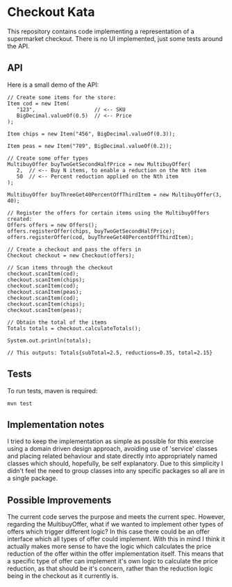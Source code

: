 # Checkout Kata

This repository contains code implementing a representation of a supermarket checkout. There is no UI implemented, just some tests around the API.

## API
Here is a small demo of the API:
```
// Create some items for the store:
Item cod = new Item(
   "123",                   // <-- SKU
   BigDecimal.valueOf(0.5)  // <-- Price
);

Item chips = new Item("456", BigDecimal.valueOf(0.3));

Item peas = new Item("789", BigDecimal.valueOf(0.2));

// Create some offer types
MultibuyOffer buyTwoGetSecondHalfPrice = new MultibuyOffer(
   2,  // <-- Buy N items, to enable a reduction on the Nth item
   50  // <-- Percent reduction applied on the Nth item
);

MultibuyOffer buyThreeGet40PercentOffThirdItem = new MultibuyOffer(3, 40);

// Register the offers for certain items using the MultibuyOffers created:
Offers offers = new Offers();
offers.registerOffer(chips, buyTwoGetSecondHalfPrice);
offers.registerOffer(cod, buyThreeGet40PercentOffThirdItem);

// Create a checkout and pass the offers in
Checkout checkout = new Checkout(offers);

// Scan items through the checkout
checkout.scanItem(cod);
checkout.scanItem(chips);
checkout.scanItem(cod);
checkout.scanItem(peas);
checkout.scanItem(cod);
checkout.scanItem(chips);
checkout.scanItem(peas);

// Obtain the total of the items
Totals totals = checkout.calculateTotals();

System.out.println(totals);

// This outputs: Totals{subTotal=2.5, reductions=0.35, total=2.15}
```

## Tests

To run tests, maven is required:
```
mvn test
```

## Implementation notes
I tried to keep the implementation as simple as possible for this exercise using a domain driven design approach, avoiding use of 'service' classes and placing related behaviour and state directly into appropriately named classes which should, hopefully, be self explanatory. Due to this simplicity I didn't feel the need to group classes into any specific packages so all are in a single package.

## Possible Improvements
The current code serves the purpose and meets the current spec. However, regarding the MultibuyOffer, what if we wanted to implement other types of offers which trigger different logic? In this case there could be an offer interface which all types of offer could implement. With this in mind I think it actually makes more sense to have the logic which calculates the price reduction of the offer within the offer implementation itself. This means that a specific type of offer can implement it's own logic to calculate the price reduction, as that should be it's concern, rather than the reduction logic being in the checkout as it currently is.
